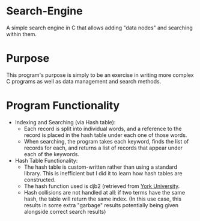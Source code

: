 # Search-Engine
A simple search engine in C that allows adding "data nodes" and searching within them.

# Purpose
This program's purpose is simply to be an exercise in writing more complex C programs as well as data management and search methods.

# Program Functionality
- Indexing and Searching (via Hash table):
  * Each record is split into individual words, and a reference to the record is placed in the hash table under each one of those words.
  * When searching, the program takes each keyword, finds the list of records for each, and returns a list of records that appear under each of the keywords.
- Hash Table Functionality:
  * The hash table is custom-written rather than using a standard library. This is inefficient but I did it to learn how hash tables are constructed.
  * The hash function used is djb2 (retrieved from [York University](http://www.cse.yorku.ca/~oz/hash.html).
  * Hash collisions are not handled at all: if two terms have the same hash, the table will return the same index. (In this use case, this results in some extra "garbage" results potentially being given alongside correct search results)
 
